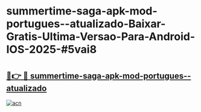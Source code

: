 # summertime-saga-apk-mod-portugues--atualizado-Baixar-Gratis-Ultima-Versao-Para-Android-IOS-2025-#5vai8

# <h2><a href="https://ainizakaria.my?title=summertime-saga-apk-mod-portugues--atualizado&ref=22M">🔗👉 🔴 summertime-saga-apk-mod-portugues--atualizado</a></h2>

[![acn](https://github.com/user-attachments/assets/0f9c940e-d8b0-45ae-aac7-cd30a18b3e1c)](https://ainizakaria.my?title=summertime-saga-apk-mod-portugues--atualizado&ref=22M)

